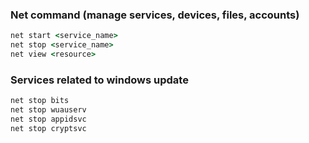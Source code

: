 ### Net command (manage services, devices, files, accounts)
```cmd
net start <service_name>
net stop <service_name>
net view <resource>
```

### Services related to windows update
```cmd
net stop bits
net stop wuauserv
net stop appidsvc
net stop cryptsvc
```
